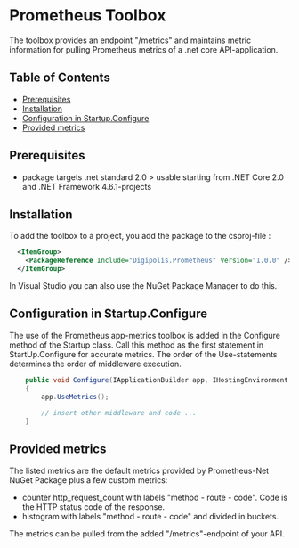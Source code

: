 # Prometheus Toolbox

The toolbox provides an endpoint "/metrics" and maintains metric information for pulling Prometheus metrics 
of a .net core API-application.

## Table of Contents

<!-- START doctoc generated TOC please keep comment here to allow auto update -->
<!-- DON'T EDIT THIS SECTION, INSTEAD RE-RUN doctoc TO UPDATE -->


- [Prerequisites](#prerequisites)
- [Installation](#installation)
- [Configuration in Startup.Configure](#configuration-in-startupconfigure)
- [Provided metrics](#provided-metrics)

<!-- END doctoc generated TOC please keep comment here to allow auto update -->

## Prerequisites

* package targets .net standard 2.0 > usable starting from .NET Core 2.0 and .NET Framework 4.6.1-projects

## Installation

To add the toolbox to a project, you add the package to the csproj-file :

```xml
  <ItemGroup>
    <PackageReference Include="Digipolis.Prometheus" Version="1.0.0" />
  </ItemGroup>
``` 

In Visual Studio you can also use the NuGet Package Manager to do this.

## Configuration in Startup.Configure

The use of the Prometheus app-metrics toolbox is added in the Configure method of the Startup class.
Call this method as the first statement in StartUp.Configure for accurate metrics. 
The order of the Use-statements determines the order of middleware execution.

``` csharp
    public void Configure(IApplicationBuilder app, IHostingEnvironment env, ILoggerFactory loggerFactory, IApplicationLifetime appLifetime)
	{
		app.UseMetrics();
		
		// insert other middleware and code ...
	}
```

## Provided metrics

The listed metrics are the default metrics provided by Prometheus-Net NuGet Package plus a few custom metrics:
* counter http_request_count with labels "method - route - code". Code is the HTTP status code of the response.
* histogram with labels "method - route - code" and divided in buckets.

The metrics can be pulled from the added "/metrics"-endpoint of your API.